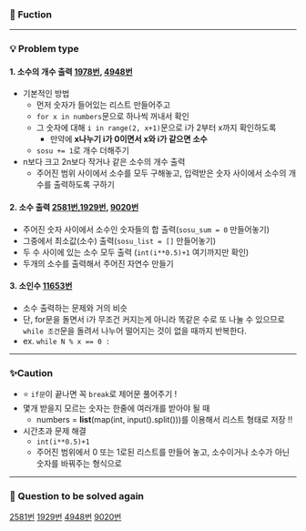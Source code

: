 ### 🔎 Fuction


----------------------------------
### 💡 Problem type
#### 1. 소수의 개수 출력 [1978번](https://www.acmicpc.net/problem/1978), [4948번](https://www.acmicpc.net/problem/4948)
- 기본적인 방법
    - 먼저 숫자가 들어있는 리스트 만들어주고 
    - `for x in numbers`문으로 하나씩 꺼내서 확인
    - 그 숫자에 대해 `i in range(2, x+1)`문으로 i가 2부터 x까지 확인하도록
        - 만약에 **x나누기 i가 0이면서 x와 i가 같으면 소수**
    - `sosu += 1`로 개수 더해주기
- n보다 크고 2n보다 작거나 같은 소수의 개수 출력
    - 주어진 범위 사이에서 소수를 모두 구해놓고, 입력받은 숫자 사이에서 소수의 개수를 출력하도록 구하기


#### 2. 소수 출력 [2581번](https://www.acmicpc.net/problem/2581),[1929번](https://www.acmicpc.net/problem/1929), [9020번](https://www.acmicpc.net/problem/9020)
- 주어진 숫자 사이에서 소수인 숫자들의 합 출력(`sosu_sum = 0` 만들어놓기)
- 그중에서 최소값(소수) 출력(`sosu_list = []` 만들어놓기)
- 두 수 사이에 있는 소수 모두 출력 (`int(i**0.5)+1` 여기까지만 확인)
- 두개의 소수를 출력해서 주어진 자연수 만들기

#### 3. 소인수 [11653번](https://www.acmicpc.net/problem/11653)
- 소수 출력하는 문제와 거의 비슷
- 단, for문을 돌면서 i가 무조건 커지는게 아니라 똑같은 수로 또 나눌 수 있으므로 `while 조건`문을 돌려서 나누어 떨어지는 것이 없을 때까지 반복한다. 
- ex. `while N % x == 0 :`

----------------------------------
### ✨Caution
- :star: `if문`이 끝나면 꼭 `break`로 제어문 풀어주기 !
- 몇개 받을지 모르는 숫자는 한줄에 여러개를 받아야 될 때
    - numbers = **list**(map(int, input().split()))를 이용해서 리스트 형태로 저장 !!
- 시간초과 문제 해결
    - `int(i**0.5)+1`
    - 주어진 범위에서 0 또는 1로된 리스트를 만들어 놓고, 소수이거나 소수가 아닌 숫자를 바꿔주는 형식으로 

----------------------------------
### 📌 Question to be solved again
[2581번](https://www.acmicpc.net/problem/2581)
[1929번](https://www.acmicpc.net/problem/1929)
[4948번](https://www.acmicpc.net/problem/4948)
[9020번](https://www.acmicpc.net/problem/9020)